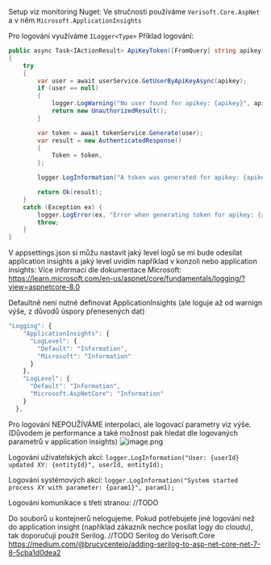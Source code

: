 Setup viz monitoring
Nuget:
Ve stručnosti používáme `Verisoft.Core.AspNet` a v něm `Microsoft.ApplicationInsights`


Pro logování využíváme `ILogger<Type>`
Příklad logování:
``` csharp
public async Task<IActionResult> ApiKeyToken([FromQuery] string apikey)
{
    try
    {
        var user = await userService.GetUserByApiKeyAsync(apikey);
        if (user == null)
        {
            logger.LogWarning("No user found for apikey: {apikey}", apikey);
            return new UnauthorizedResult();
        }

        var token = await tokenService.Generate(user);
        var result = new AuthenticatedResponse()
        {
            Token = token,
        };

        logger.LogInformation("A token was generated for apikey: {apikey}", apikey);

        return Ok(result);
    }
    catch (Exception ex) {
        logger.LogError(ex, "Error when generating token for apikey: {apikey}", apikey);
        throw;
    }
}
```

V appsettings.json si můžu nastavit jaký level logů se mi bude odesílat application insights a jaký level uvidím například v konzoli nebo application insights:
Více informací dle dokumentace Microsoft: https://learn.microsoft.com/en-us/aspnet/core/fundamentals/logging/?view=aspnetcore-8.0

Defaultně není nutné definovat ApplicationInsights (ale loguje až od warnign výše, z důvodů úspory přenesených dat)
``` js
"Logging": {
    "ApplicationInsights": {
      "LogLevel": {
        "Default": "Information",
        "Microsoft": "Information"
      }
    },
    "LogLevel": {
      "Default": "Information",
      "Microsoft.AspNetCore": "Information"
    }
  },
```


Pro logování NEPOUŽÍVÁME interpolaci, ale logovací parametry viz výše. (Důvodem je performance a také možnost pak hledat dle logovaných parametrů v application insights)
![image.png](/.attachments/image-590d8c4d-6a65-4470-803b-1f2fa3587aed.png)

Logování uživatelských akcí:
`logger.LogInformation("User: {userId} updated XY: {entityId}", userId, entityId);`

Logování systémových akcí:
`logger.LogInformation("System started process XY with parameter: {param1}", param1);`

Logování komunikace s třetí stranou:
//TODO

Do souborů u kontejnerů nelogujeme.
Pokud potřebujete jiné logování než do application insight (například zákazník nechce posílat logy do cloudu), tak doporučuji použít Serilog.
//TODO Serilog do Verisoft.Core
https://medium.com/@brucycenteio/adding-serilog-to-asp-net-core-net-7-8-5cba1d0dea2